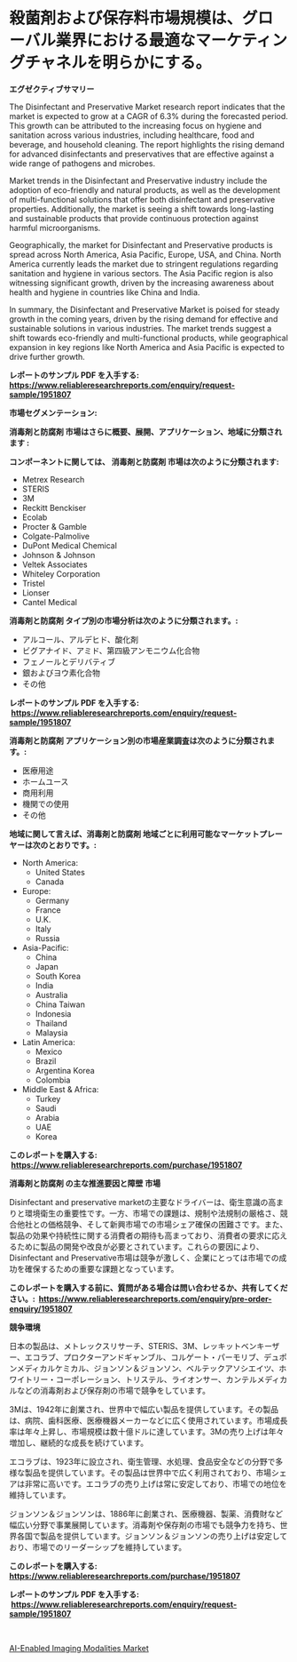 <p><h1>殺菌剤および保存料市場規模は、グローバル業界における最適なマーケティングチャネルを明らかにする。</h1></p><p><strong>エグゼクティブサマリー</strong></p>
<p><p>The Disinfectant and Preservative Market research report indicates that the market is expected to grow at a CAGR of 6.3% during the forecasted period. This growth can be attributed to the increasing focus on hygiene and sanitation across various industries, including healthcare, food and beverage, and household cleaning. The report highlights the rising demand for advanced disinfectants and preservatives that are effective against a wide range of pathogens and microbes.</p><p>Market trends in the Disinfectant and Preservative industry include the adoption of eco-friendly and natural products, as well as the development of multi-functional solutions that offer both disinfectant and preservative properties. Additionally, the market is seeing a shift towards long-lasting and sustainable products that provide continuous protection against harmful microorganisms.</p><p>Geographically, the market for Disinfectant and Preservative products is spread across North America, Asia Pacific, Europe, USA, and China. North America currently leads the market due to stringent regulations regarding sanitation and hygiene in various sectors. The Asia Pacific region is also witnessing significant growth, driven by the increasing awareness about health and hygiene in countries like China and India.</p><p>In summary, the Disinfectant and Preservative Market is poised for steady growth in the coming years, driven by the rising demand for effective and sustainable solutions in various industries. The market trends suggest a shift towards eco-friendly and multi-functional products, while geographical expansion in key regions like North America and Asia Pacific is expected to drive further growth.</p></p>
<p><strong>レポートのサンプル PDF を入手する: <a href="https://www.reliableresearchreports.com/enquiry/request-sample/1951807">https://www.reliableresearchreports.com/enquiry/request-sample/1951807</a></strong></p>
<p><strong>市場セグメンテーション:</strong></p>
<p><strong> 消毒剤と防腐剤 市場はさらに概要、展開、アプリケーション、地域に分類されます :</strong></p>
<p><strong>コンポーネントに関しては、 消毒剤と防腐剤 市場は次のように分類されます: &nbsp;</strong></p>
<p><ul><li>Metrex Research</li><li>STERIS</li><li>3M</li><li>Reckitt Benckiser</li><li>Ecolab</li><li>Procter & Gamble</li><li>Colgate-Palmolive</li><li>DuPont Medical Chemical</li><li>Johnson & Johnson</li><li>Veltek Associates</li><li>Whiteley Corporation</li><li>Tristel</li><li>Lionser</li><li>Cantel Medical</li></ul></p>
<p><strong> 消毒剤と防腐剤 タイプ別の市場分析は次のように分類されます。:</strong></p>
<p><ul><li>アルコール、アルデヒド、酸化剤</li><li>ビグアナイド、アミド、第四級アンモニウム化合物</li><li>フェノールとデリバティブ</li><li>銀およびヨウ素化合物</li><li>その他</li></ul></p>
<p><strong>レポートのサンプル PDF を入手する: &nbsp;<a href="https://www.reliableresearchreports.com/enquiry/request-sample/1951807">https://www.reliableresearchreports.com/enquiry/request-sample/1951807</a></strong></p>
<p><strong> 消毒剤と防腐剤 アプリケーション別の市場産業調査は次のように分類されます。:</strong></p>
<p><ul><li>医療用途</li><li>ホームユース</li><li>商用利用</li><li>機関での使用</li><li>その他</li></ul></p>
<p><strong>地域に関して言えば、消毒剤と防腐剤 地域ごとに利用可能なマーケットプレーヤーは次のとおりです。:</strong></p>
<p><ul>
    <li>
        North America:
        <ul>
            <li>United States</li>
            <li>Canada</li>
        </ul>
    </li>
    <li>
        Europe:
        <ul>
            <li>Germany</li>
            <li>France</li>
            <li>U.K.</li>
            <li>Italy</li>
            <li>Russia</li>
        </ul>
    </li>
    <li>
        Asia-Pacific:
        <ul>
            <li>China</li>
            <li>Japan</li>
            <li>South Korea</li>
            <li>India</li>
            <li>Australia</li>
            <li>China Taiwan</li>
            <li>Indonesia</li>
            <li>Thailand</li>
            <li>Malaysia</li>
        </ul>
    </li>
    <li>
        Latin America:
        <ul>
            <li>Mexico</li>
            <li>Brazil</li>
            <li>Argentina Korea</li>
            <li>Colombia</li>
        </ul>
    </li>
    <li>
        Middle East & Africa:
        <ul>
            <li>Turkey</li>
            <li>Saudi</li>
            <li>Arabia</li>
            <li>UAE</li>
            <li>Korea</li>
        </ul>
    </li>
    </ul></p>
<p><strong>このレポートを購入する: &nbsp;<a href="https://www.reliableresearchreports.com/purchase/1951807">https://www.reliableresearchreports.com/purchase/1951807</a></strong></p>
<p><strong>消毒剤と防腐剤 の主な推進要因と障壁 市場</strong></p>
<p><p>Disinfectant and preservative marketの主要なドライバーは、衛生意識の高まりと環境衛生の重要性です。一方、市場での課題は、規制や法規制の厳格さ、競合他社との価格競争、そして新興市場での市場シェア確保の困難さです。また、製品の効果や持続性に関する消費者の期待も高まっており、消費者の要求に応えるために製品の開発や改良が必要とされています。これらの要因により、Disinfectant and Preservative市場は競争が激しく、企業にとっては市場での成功を確保するための重要な課題となっています。</p></p>
<p><strong>このレポートを購入する前に、質問がある場合は問い合わせるか、共有してください。:&nbsp; <a href="https://www.reliableresearchreports.com/enquiry/pre-order-enquiry/1951807">https://www.reliableresearchreports.com/enquiry/pre-order-enquiry/1951807</a></strong></p>
<p><strong>競争環境</strong></p>
<p><p>日本の製品は、メトレックスリサーチ、STERIS、3M、レッキットベンキーザー、エコラブ、プロクターアンドギャンブル、コルゲート・パーモリブ、デュポンメディカルケミカル、ジョンソン＆ジョンソン、ベルテックアソシエイツ、ホワイトリー・コーポレーション、トリステル、ライオンサー、カンテルメディカルなどの消毒剤および保存剤の市場で競争をしています。</p><p>3Mは、1942年に創業され、世界中で幅広い製品を提供しています。その製品は、病院、歯科医療、医療機器メーカーなどに広く使用されています。市場成長率は年々上昇し、市場規模は数十億ドルに達しています。3Mの売り上げは年々増加し、継続的な成長を続けています。</p><p>エコラブは、1923年に設立され、衛生管理、水処理、食品安全などの分野で多様な製品を提供しています。その製品は世界中で広く利用されており、市場シェアは非常に高いです。エコラブの売り上げは常に安定しており、市場での地位を維持しています。</p><p>ジョンソン＆ジョンソンは、1886年に創業され、医療機器、製薬、消費財など幅広い分野で事業展開しています。消毒剤や保存剤の市場でも競争力を持ち、世界各国で製品を提供しています。ジョンソン＆ジョンソンの売り上げは安定しており、市場でのリーダーシップを維持しています。</p></p>
<p><strong>このレポートを購入する: &nbsp; <a href="https://www.reliableresearchreports.com/purchase/1951807">https://www.reliableresearchreports.com/purchase/1951807</a></strong></p>
<p><strong>レポートのサンプル PDF を入手する: &nbsp;<a href="https://www.reliableresearchreports.com/enquiry/request-sample/1951807">https://www.reliableresearchreports.com/enquiry/request-sample/1951807</a></strong><strong></strong></p>
<p>&nbsp;</p>
<p><p><a href="https://funky-papaya-cf4.notion.site/AI-Enabled-Imaging-Modalities-Market-Offers-Provide-Insightful-Data-for-the-Time-Period-from-2024-to-e89a819a982746b3ab897a4057e150d4">AI-Enabled Imaging Modalities Market</a></p></p>